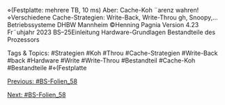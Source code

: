 ⋄(Festplatte: mehrere TB, 10 ms)
Aber: Cache-Koh ¨arenz wahren!
⋄Verschiedene Cache-Strategien: Write-Back, Write-Throu gh, Snoopy,...
Betriebssysteme DHBW Mannheim ©Henning Pagnia Version 4.23 Fr¨uhjahr 2023 BS–25Einleitung Hardware-Grundlagen
Bestandteile des Prozessors

   Tags & Topics:
   #Strategien
   #Koh
   #Throu
   #Cache-Strategien
   #Write-Back
   #back
   #Hardware
   #Write
   #Write-Throu
   #Bestandteil
   #Cache-Koh
   #Bestandteile
   #⋄(Festplatte

[Previous: #BS-Folien_58](BS-Folien_58.md)

[Next: #BS-Folien_58](BS-Folien_58.md)